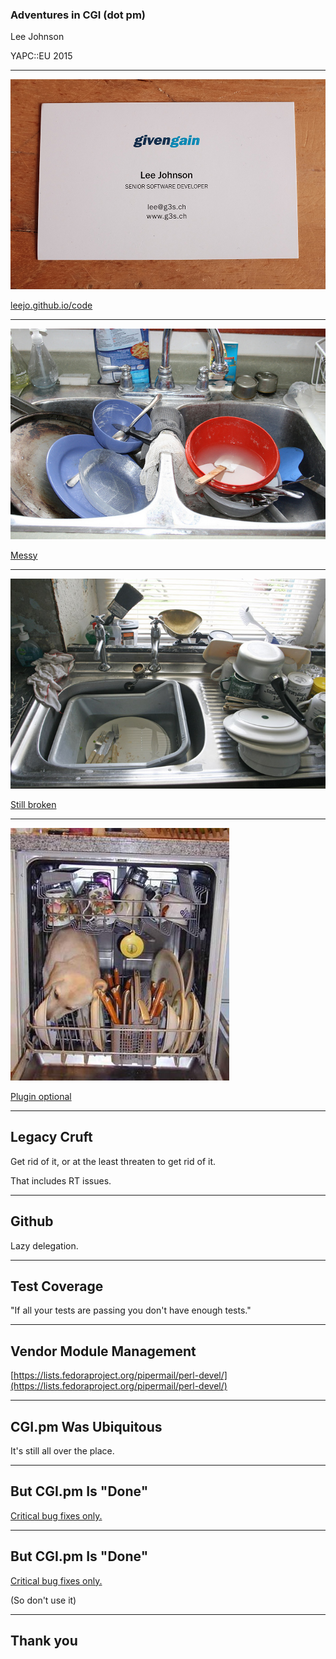 ### Adventures in CGI (dot pm)

Lee Johnson

YAPC::EU 2015

---
![me](img/card.jpg)

[leejo.github.io/code](https://leejo.github.io/code)

---
![messy](img/messy.jpg)

[Messy](https://www.flickr.com/photos/morag_riddell/5544830019/)

---
![still broken](img/better.jpg)

[Still broken](https://www.flickr.com/photos/alancleaver/3727870484/)

---
![best](img/dishwasher.jpg)

[Plugin optional](https://www.flickr.com/photos/mrlobo/18172971/)

---
## Legacy Cruft

Get rid of it, or at the least threaten to get rid of it.

That includes RT issues.

---
## Github

Lazy delegation.

---
## Test Coverage

"If all your tests are passing you don't have enough tests."

---
## Vendor Module Management

[https://lists.fedoraproject.org/pipermail/perl-devel/](https://lists.fedoraproject.org/pipermail/perl-devel/)

---
## CGI.pm Was Ubiquitous

It's still all over the place.

---
## But CGI.pm Is "Done"

[Critical bug fixes only.](https://metacpan.org/pod/distribution/CGI/lib/CGI.pod#BUGS)

---
## But CGI.pm Is "Done"

[Critical bug fixes only.](https://metacpan.org/pod/distribution/CGI/lib/CGI.pod#BUGS)

(So don't use it)

---
## Thank you
